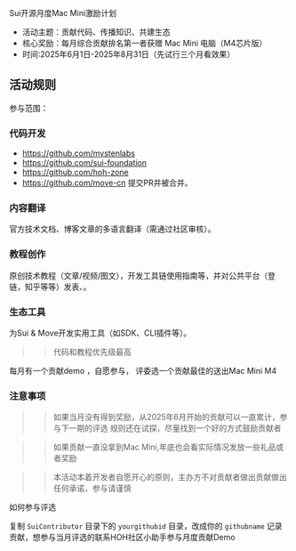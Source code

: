 Sui开源月度Mac Mini激励计划
- 活动主题：贡献代码、传播知识、共建生态
- 核心奖励：每月综合贡献排名第一者获赠 Mac Mini 电脑（M4芯片版）
- 时间:2025年6月1日-2025年8月31日（先试行三个月看效果）
## 活动规则
参与范围：
### 代码开发
- https://github.com/mystenlabs
- https://github.com/sui-foundation
- https://github.com/hoh-zone
- https://github.com/move-cn
提交PR并被合并。

### 内容翻译
官方技术文档、博客文章的多语言翻译（需通过社区审核）。
### 教程创作
原创技术教程（文章/视频/图文），开发工具链使用指南等，并对公共平台（登链，知乎等等）发表、。
### 生态工具
为Sui & Move开发实用工具（如SDK、CLI插件等）。

>> 代码和教程优先级最高

每月有一个贡献demo ，自愿参与，
评委选一个贡献最佳的送出Mac Mini M4

### 注意事项
>> 如果当月没有得到奖励，从2025年6月开始的贡献可以一直累计，参与下一期的评选
规则还在试探，尽量找到一个好的方式鼓励贡献者

>> 如果贡献一直没拿到Mac Mini,年底也会看实际情况发放一些礼品或者奖励

>> 本活动本着开发者自愿开心的原则，主办方不对贡献者做出贡献做出任何承诺，参与请谨慎


如何参与评选

复制 `SuiContributor` 目录下的 `yourgithubid` 目录，改成你的 `githubname`
 记录贡献，想参与当月评选的联系HOH社区小助手参与月度贡献Demo

